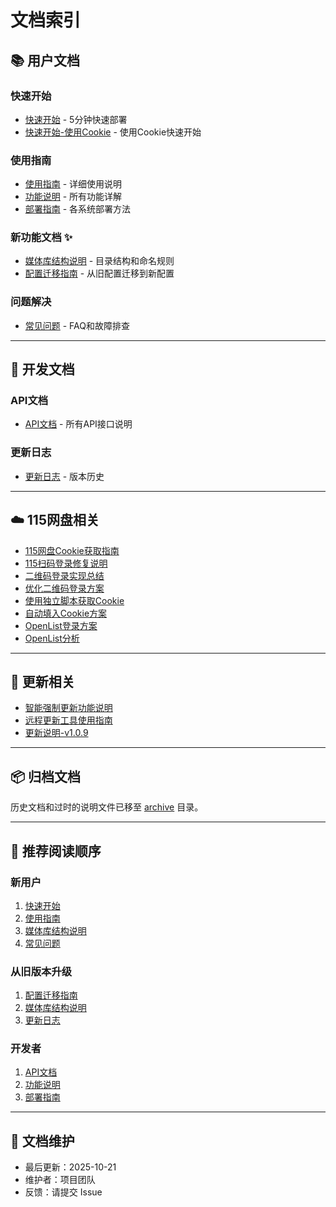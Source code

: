 # 文档索引

## 📚 用户文档

### 快速开始
- [快速开始](./快速开始.md) - 5分钟快速部署
- [快速开始-使用Cookie](./快速开始-使用Cookie.md) - 使用Cookie快速开始

### 使用指南
- [使用指南](./使用指南.md) - 详细使用说明
- [功能说明](./功能说明.md) - 所有功能详解
- [部署指南](./部署指南.md) - 各系统部署方法

### 新功能文档 ✨
- [媒体库结构说明](./媒体库结构说明.md) - 目录结构和命名规则
- [配置迁移指南](./配置迁移指南.md) - 从旧配置迁移到新配置

### 问题解决
- [常见问题](./常见问题.md) - FAQ和故障排查

---

## 🔧 开发文档

### API文档
- [API文档](./API文档.md) - 所有API接口说明

### 更新日志
- [更新日志](./更新日志.md) - 版本历史

---

## ☁️ 115网盘相关

- [115网盘Cookie获取指南](./115网盘/115网盘Cookie获取指南.md)
- [115扫码登录修复说明](./115网盘/115扫码登录修复说明.md)
- [二维码登录实现总结](./115网盘/二维码登录实现总结.md)
- [优化二维码登录方案](./115网盘/优化二维码登录方案.md)
- [使用独立脚本获取Cookie](./115网盘/使用独立脚本获取Cookie.md)
- [自动填入Cookie方案](./115网盘/自动填入Cookie方案.md)
- [OpenList登录方案](./115网盘/OpenList登录方案.md)
- [OpenList分析](./115网盘/OpenList分析.md)

---

## 🔄 更新相关

- [智能强制更新功能说明](./更新相关/智能强制更新功能说明.md)
- [远程更新工具使用指南](./更新相关/远程更新工具使用指南.md)
- [更新说明-v1.0.9](./更新相关/更新说明-v1.0.9.md)

---

## 📦 归档文档

历史文档和过时的说明文件已移至 [archive](./archive/) 目录。

---

## 🎯 推荐阅读顺序

### 新用户
1. [快速开始](./快速开始.md)
2. [使用指南](./使用指南.md)
3. [媒体库结构说明](./媒体库结构说明.md)
4. [常见问题](./常见问题.md)

### 从旧版本升级
1. [配置迁移指南](./配置迁移指南.md)
2. [媒体库结构说明](./媒体库结构说明.md)
3. [更新日志](./更新日志.md)

### 开发者
1. [API文档](./API文档.md)
2. [功能说明](./功能说明.md)
3. [部署指南](./部署指南.md)

---

## 📝 文档维护

- 最后更新：2025-10-21
- 维护者：项目团队
- 反馈：请提交 Issue
